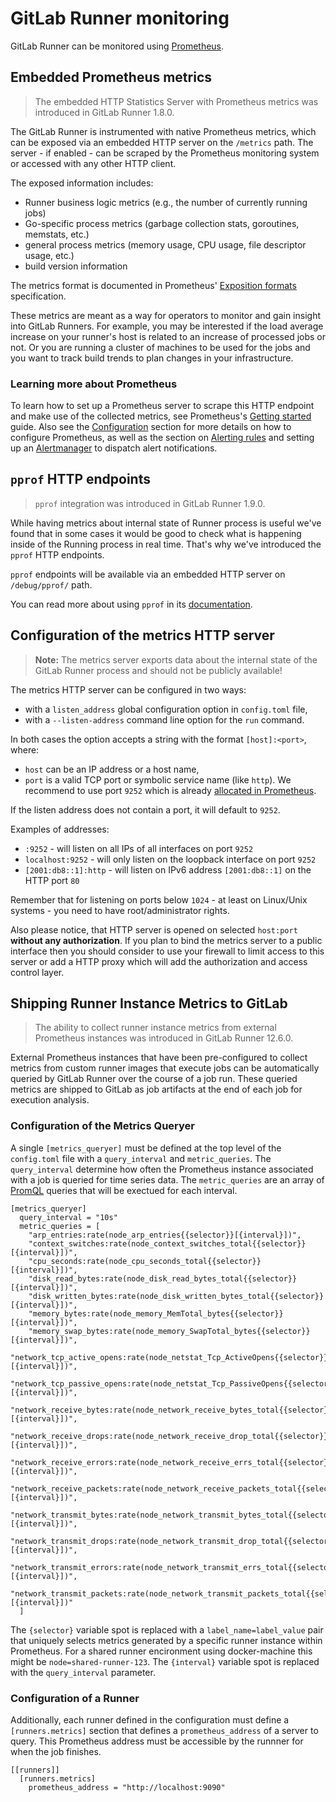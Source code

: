 # GitLab Runner monitoring

GitLab Runner can be monitored using [Prometheus].

## Embedded Prometheus metrics

> The embedded HTTP Statistics Server with Prometheus metrics was
introduced in GitLab Runner 1.8.0.

The GitLab Runner is instrumented with native Prometheus
metrics, which can be exposed via an embedded HTTP server on the `/metrics`
path. The server - if enabled - can be scraped by the Prometheus monitoring
system or accessed with any other HTTP client.

The exposed information includes:

- Runner business logic metrics (e.g., the number of currently running jobs)
- Go-specific process metrics (garbage collection stats, goroutines, memstats, etc.)
- general process metrics (memory usage, CPU usage, file descriptor usage, etc.)
- build version information

The metrics format is documented in Prometheus'
[Exposition formats](https://prometheus.io/docs/instrumenting/exposition_formats/)
specification.

These metrics are meant as a way for operators to monitor and gain insight into
GitLab Runners. For example, you may be interested if the load average increase
on your runner's host is related to an increase of processed jobs or not. Or
you are running a cluster of machines to be used for the jobs and you want to
track build trends to plan changes in your infrastructure.

### Learning more about Prometheus

To learn how to set up a Prometheus server to scrape this HTTP endpoint and
make use of the collected metrics, see Prometheus's [Getting
started](https://prometheus.io/docs/prometheus/latest/getting_started/) guide. Also
see the [Configuration](https://prometheus.io/docs/prometheus/latest/configuration/configuration/)
section for more details on how to configure Prometheus, as well as the section
on [Alerting rules](https://prometheus.io/docs/prometheus/latest/configuration/alerting_rules/) and setting up
an [Alertmanager](https://prometheus.io/docs/alerting/alertmanager/) to
dispatch alert notifications.

## `pprof` HTTP endpoints

> `pprof` integration was introduced in GitLab Runner 1.9.0.

While having metrics about internal state of Runner process is useful
we've found that in some cases it would be good to check what is happening
inside of the Running process in real time. That's why we've introduced
the `pprof` HTTP endpoints.

`pprof` endpoints will be available via an embedded HTTP server on `/debug/pprof/`
path.

You can read more about using `pprof` in its [documentation][go-pprof].

## Configuration of the metrics HTTP server

> **Note:**
The metrics server exports data about the internal state of the
GitLab Runner process and should not be publicly available!

The metrics HTTP server can be configured in two ways:

- with a `listen_address` global configuration option in `config.toml` file,
- with a `--listen-address` command line option for the `run` command.

In both cases the option accepts a string with the format `[host]:<port>`,
where:

- `host` can be an IP address or a host name,
- `port` is a valid TCP port or symbolic service name (like `http`). We recommend to use port `9252` which is already [allocated in Prometheus](https://github.com/prometheus/prometheus/wiki/Default-port-allocations).

If the listen address does not contain a port, it will default to `9252`.

Examples of addresses:

- `:9252` - will listen on all IPs of all interfaces on port `9252`
- `localhost:9252` - will only listen on the loopback interface on port `9252`
- `[2001:db8::1]:http` - will listen on IPv6 address `[2001:db8::1]` on the HTTP port `80`

Remember that for listening on ports below `1024` - at least on Linux/Unix
systems - you need to have root/administrator rights.

Also please notice, that HTTP server is opened on selected `host:port`
**without any authorization**. If you plan to bind the metrics server
to a public interface then you should consider to use your firewall to
limit access to this server or add a HTTP proxy which will add the
authorization and access control layer.

[go-pprof]: https://golang.org/pkg/net/http/pprof/
[prometheus]: https://prometheus.io

## Shipping Runner Instance Metrics to GitLab

> The ability to collect runner instance metrics from external Prometheus instances was introduced in GitLab Runner 12.6.0.

External Prometheus instances that have been pre-configured to collect metrics from custom runner images that execute jobs can be automatically queried by GitLab Runner over the course of a job run. These queried metrics are shipped to GitLab as job artifacts at the end of each job for execution analysis.

### Configuration of the Metrics Queryer

A single `[metrics_queryer]` must be defined at the top level of the `config.toml` file with a `query_interval` and `metric_queries`. The `query_interval` determine how often the Prometheus instance associated with a job is queried for time series data. The `metric_queries` are an array of [PromQL](https://prometheus.io/docs/prometheus/latest/querying/basics) queries that will be exectued for each interval. 

```
[metrics_queryer]
  query_interval = "10s"
  metric_queries = [
    "arp_entries:rate(node_arp_entries{{selector}}[{interval}])",
    "context_switches:rate(node_context_switches_total{{selector}}[{interval}])",
    "cpu_seconds:rate(node_cpu_seconds_total{{selector}}[{interval}])",
    "disk_read_bytes:rate(node_disk_read_bytes_total{{selector}}[{interval}])",
    "disk_written_bytes:rate(node_disk_written_bytes_total{{selector}}[{interval}])",
    "memory_bytes:rate(node_memory_MemTotal_bytes{{selector}}[{interval}])",
    "memory_swap_bytes:rate(node_memory_SwapTotal_bytes{{selector}}[{interval}])",
    "network_tcp_active_opens:rate(node_netstat_Tcp_ActiveOpens{{selector}}[{interval}])",
    "network_tcp_passive_opens:rate(node_netstat_Tcp_PassiveOpens{{selector}}[{interval}])",
    "network_receive_bytes:rate(node_network_receive_bytes_total{{selector}}[{interval}])",
    "network_receive_drops:rate(node_network_receive_drop_total{{selector}}[{interval}])",
    "network_receive_errors:rate(node_network_receive_errs_total{{selector}}[{interval}])",
    "network_receive_packets:rate(node_network_receive_packets_total{{selector}}[{interval}])",
    "network_transmit_bytes:rate(node_network_transmit_bytes_total{{selector}}[{interval}])",
    "network_transmit_drops:rate(node_network_transmit_drop_total{{selector}}[{interval}])",
    "network_transmit_errors:rate(node_network_transmit_errs_total{{selector}}[{interval}])",
    "network_transmit_packets:rate(node_network_transmit_packets_total{{selector}}[{interval}])"
  ]
```

The `{selector}` variable spot is replaced with a `label_name=label_value` pair that uniquely selects metrics generated by a specific runner instance within Prometheus. For a shared runner encironment using docker-machine this might be `node=shared-runner-123`. The `{interval}` variable spot is replaced with the `query_interval` parameter.

### Configuration of a Runner

Additionally, each runner defined in the configuration must define a `[runners.metrics]` section that defines a `prometheus_address` of a server to query. This Prometheus address must be accessible by the runnner for when the job finishes.

```
[[runners]]
  [runners.metrics]
    prometheus_address = "http://localhost:9090"
```